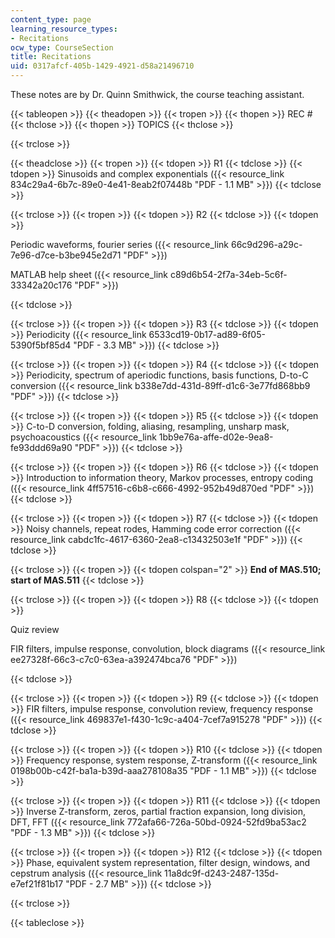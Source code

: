 ```yaml
---
content_type: page
learning_resource_types:
- Recitations
ocw_type: CourseSection
title: Recitations
uid: 0317afcf-405b-1429-4921-d58a21496710
---
```


These notes are by Dr. Quinn Smithwick, the course teaching assistant.

{{< tableopen >}}
{{< theadopen >}}
{{< tropen >}}
{{< thopen >}}
REC #
{{< thclose >}}
{{< thopen >}}
TOPICS
{{< thclose >}}

{{< trclose >}}

{{< theadclose >}}
{{< tropen >}}
{{< tdopen >}}
R1
{{< tdclose >}}
{{< tdopen >}}
Sinusoids and complex exponentials ({{< resource_link 834c29a4-6b7c-89e0-4e41-8eab2f07448b "PDF - 1.1 MB" >}})
{{< tdclose >}}

{{< trclose >}}
{{< tropen >}}
{{< tdopen >}}
R2
{{< tdclose >}}
{{< tdopen >}}


Periodic waveforms, fourier series ({{< resource_link 66c9d296-a29c-7e96-d7ce-b3be945e2d71 "PDF" >}})

MATLAB help sheet ({{< resource_link c89d6b54-2f7a-34eb-5c6f-33342a20c176 "PDF" >}})


{{< tdclose >}}

{{< trclose >}}
{{< tropen >}}
{{< tdopen >}}
R3
{{< tdclose >}}
{{< tdopen >}}
Periodicity ({{< resource_link 6533cd19-0b17-ad89-6f05-5390f5bf85d4 "PDF - 3.3 MB" >}})
{{< tdclose >}}

{{< trclose >}}
{{< tropen >}}
{{< tdopen >}}
R4
{{< tdclose >}}
{{< tdopen >}}
Periodicity, spectrum of aperiodic functions, basis functions, D-to-C conversion ({{< resource_link b338e7dd-431d-89ff-d1c6-3e77fd868bb9 "PDF" >}})
{{< tdclose >}}

{{< trclose >}}
{{< tropen >}}
{{< tdopen >}}
R5
{{< tdclose >}}
{{< tdopen >}}
C-to-D conversion, folding, aliasing, resampling, unsharp mask, psychoacoustics ({{< resource_link 1bb9e76a-affe-d02e-9ea8-fe93ddd69a90 "PDF" >}})
{{< tdclose >}}

{{< trclose >}}
{{< tropen >}}
{{< tdopen >}}
R6
{{< tdclose >}}
{{< tdopen >}}
Introduction to information theory, Markov processes, entropy coding ({{< resource_link 4ff57516-c6b8-c666-4992-952b49d870ed "PDF" >}})
{{< tdclose >}}

{{< trclose >}}
{{< tropen >}}
{{< tdopen >}}
R7
{{< tdclose >}}
{{< tdopen >}}
Noisy channels, repeat rodes, Hamming code error correction ({{< resource_link cabdc1fc-4617-6360-2ea8-c13432503e1f "PDF" >}})
{{< tdclose >}}

{{< trclose >}}
{{< tropen >}}
{{< tdopen colspan="2" >}}
**End of MAS.510; start of MAS.511**
{{< tdclose >}}

{{< trclose >}}
{{< tropen >}}
{{< tdopen >}}
R8
{{< tdclose >}}
{{< tdopen >}}


Quiz review

FIR filters, impulse response, convolution, block diagrams ({{< resource_link ee27328f-66c3-c7c0-63ea-a392474bca76 "PDF" >}})


{{< tdclose >}}

{{< trclose >}}
{{< tropen >}}
{{< tdopen >}}
R9
{{< tdclose >}}
{{< tdopen >}}
FIR filters, impulse response, convolution review, frequency response ({{< resource_link 469837e1-f430-1c9c-a404-7cef7a915278 "PDF" >}})
{{< tdclose >}}

{{< trclose >}}
{{< tropen >}}
{{< tdopen >}}
R10
{{< tdclose >}}
{{< tdopen >}}
Frequency response, system response, Z-transform ({{< resource_link 0198b00b-c42f-ba1a-b39d-aaa278108a35 "PDF - 1.1 MB" >}})
{{< tdclose >}}

{{< trclose >}}
{{< tropen >}}
{{< tdopen >}}
R11
{{< tdclose >}}
{{< tdopen >}}
Inverse Z-transform, zeros, partial fraction expansion, long division, DFT, FFT ({{< resource_link 772afa66-726a-50bd-0924-52fd9ba53ac2 "PDF - 1.3 MB" >}})
{{< tdclose >}}

{{< trclose >}}
{{< tropen >}}
{{< tdopen >}}
R12
{{< tdclose >}}
{{< tdopen >}}
Phase, equivalent system representation, filter design, windows, and cepstrum analysis ({{< resource_link 11a8dc9f-d243-2487-135d-e7ef21f81b17 "PDF - 2.7 MB" >}})
{{< tdclose >}}

{{< trclose >}}

{{< tableclose >}}
